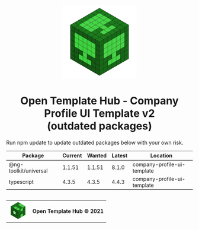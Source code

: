 <p align="center">
  <a href="http://opentemplatehub.com">
    <img src="https://raw.githubusercontent.com/open-template-hub/open-template-hub.github.io/master/assets/logo/ui/web-ui-logo.png" alt="Logo" width=200>
  </a>
</p>


<h1 align="center">
Open Template Hub - Company Profile UI Template v2
  <br/>
(outdated packages)
</h1>

Run npm update to update outdated packages below with your own risk.

| Package                 | Current   | Wanted   | Latest   | Location |
| --- | --- | --- | --- | --- |
| @ng-toolkit/universal   |  1.1.51   | 1.1.51   |  8.1.0   | company-profile-ui-template |
| typescript              |   4.3.5   |  4.3.5   |  4.4.3   | company-profile-ui-template |

<table align="right"><tr><td><a href="https://opentemplatehub.com"><img src="https://raw.githubusercontent.com/open-template-hub/open-template-hub.github.io/master/assets/logo/brand-logo.png" width="50px" alt="oth"/></a></td><td><b>Open Template Hub © 2021</b></td></tr></table>

